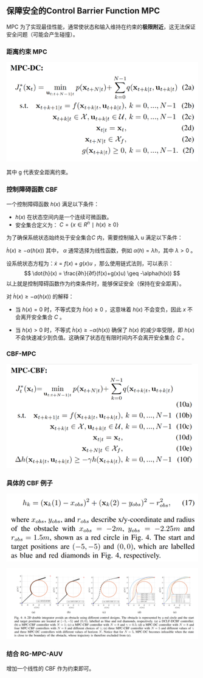 ## 保障安全的Control Barrier Function MPC

MPC 为了实现最佳性能，通常使状态和输入维持在约束的**极限附近**，这无法保证安全问题（可能会产生碰撞）。



### 距离约束 MPC

<img src=".\img2\01.png" alt="01" style="zoom:67%;" />

其中 g 代表安全距离约束。



### 控制障碍函数 CBF

一个控制障碍函数 $h(x)$ 满足以下条件：

- $h(x)$  在状态空间内是一个连续可微函数。
- 安全集合定义为： $C=\{x∈R^n∣h(x)≥0\}$



为了确保系统状态始终处于安全集合$C$ 内，需要控制输入 u 满足以下条件： 

$\dot{h}(x)≥−α(h(x))$  其中， $\alpha$ 通常选择为线性函数，例如 $α(h)=λh$，其中 $λ>0$ 。

设系统状态方程为：$\dot{x} = f(x) + g(x)u$ ，那么使用链式法则，可以表示：
$$
\dot{h}(x) = \frac{∂h}{∂f}(f(x)+g(x)u) \geq -\alpha(h(x))
$$
以上就是控制障碍函数作为约束条件时，能够保证安全（保持在安全距离）。

对 $\dot{h}(x)≥−α(h(x))$ 的解释：

- 当 $h(x)=0$ 时，不等式变为 $\dot{h}(x)≥0$ ，这意味着 $h(x)$ 不会变负，因此 $x$  不会离开安全集合 $C$ 。

- 当 $h(x)>0$  时，不等式 $\dot{h}(x)≥−α(h(x))$ 确保了 $h(x)$ 的减少率受限，即 $h(x)$ 不会快速减少到负值。这确保了状态在有限时间内不会离开安全集合 $C$ 。

 

### CBF-MPC

<img src=".\img2\02.png" alt="02" style="zoom:67%;" />



### 具体的 CBF 例子

<img src=".\img2\03.png" alt="03" style="zoom:80%;" />



![04](.\img2\04.png)



### 结合 RG-MPC-AUV

增加一个线性的 CBF 作为约束即可。

